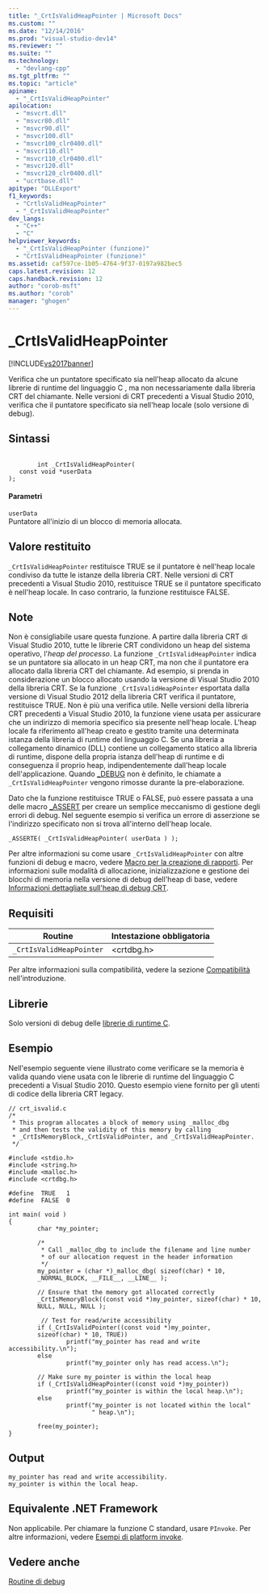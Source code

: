 ```yaml
---
title: "_CrtIsValidHeapPointer | Microsoft Docs"
ms.custom: ""
ms.date: "12/14/2016"
ms.prod: "visual-studio-dev14"
ms.reviewer: ""
ms.suite: ""
ms.technology: 
  - "devlang-cpp"
ms.tgt_pltfrm: ""
ms.topic: "article"
apiname: 
  - "_CrtIsValidHeapPointer"
apilocation: 
  - "msvcrt.dll"
  - "msvcr80.dll"
  - "msvcr90.dll"
  - "msvcr100.dll"
  - "msvcr100_clr0400.dll"
  - "msvcr110.dll"
  - "msvcr110_clr0400.dll"
  - "msvcr120.dll"
  - "msvcr120_clr0400.dll"
  - "ucrtbase.dll"
apitype: "DLLExport"
f1_keywords: 
  - "CrtlsValidHeapPointer"
  - "_CrtIsValidHeapPointer"
dev_langs: 
  - "C++"
  - "C"
helpviewer_keywords: 
  - "_CrtIsValidHeapPointer (funzione)"
  - "CrtIsValidHeapPointer (funzione)"
ms.assetid: caf597ce-1b05-4764-9f37-0197a982bec5
caps.latest.revision: 12
caps.handback.revision: 12
author: "corob-msft"
ms.author: "corob"
manager: "ghogen"
---
```

# _CrtIsValidHeapPointer
[!INCLUDE[vs2017banner](../../assembler/inline/includes/vs2017banner.md)]

Verifica che un puntatore specificato sia nell'heap allocato da alcune librerie di runtime del linguaggio C , ma non necessariamente dalla libreria CRT del chiamante.  Nelle versioni di CRT precedenti a Visual Studio 2010, verifica che il puntatore specificato sia nell'heap locale \(solo versione di debug\).  
  
## Sintassi  
  
```  
  
        int _CrtIsValidHeapPointer(   
   const void *userData   
);  
```  
  
#### Parametri  
 `userData`  
 Puntatore all'inizio di un blocco di memoria allocata.  
  
## Valore restituito  
 `_CrtIsValidHeapPointer` restituisce TRUE se il puntatore è nell'heap locale condiviso da tutte le istanze della libreria CRT.  Nelle versioni di CRT precedenti a Visual Studio 2010, restituisce TRUE se il puntatore specificato è nell'heap locale.  In caso contrario, la funzione restituisce FALSE.  
  
## Note  
 Non è consigliabile usare questa funzione.  A partire dalla libreria CRT di Visual Studio 2010, tutte le librerie CRT condividono un heap del sistema operativo, l'*heap del processo*.  La funzione `_CrtIsValidHeapPointer` indica se un puntatore sia allocato in un heap CRT, ma non che il puntatore era allocato dalla libreria CRT del chiamante.  Ad esempio, si prenda in considerazione un blocco allocato usando la versione di Visual Studio 2010 della libreria CRT.  Se la funzione `_CrtIsValidHeapPointer` esportata dalla versione di Visual Studio 2012 della libreria CRT verifica il puntatore, restituisce TRUE.  Non è più una verifica utile.  Nelle versioni della libreria CRT precedenti a Visual Studio 2010, la funzione viene usata per assicurare che un indirizzo di memoria specifico sia presente nell'heap locale.  L'heap locale fa riferimento all'heap creato e gestito tramite una determinata istanza della libreria di runtime del linguaggio C.   Se una libreria a collegamento dinamico \(DLL\) contiene un collegamento statico alla libreria di runtime, dispone della propria istanza dell'heap di runtime e di conseguenza il proprio heap, indipendentemente dall'heap locale dell'applicazione.  Quando [\_DEBUG](../../c-runtime-library/debug.md) non è definito, le chiamate a `_CrtIsValidHeapPointer` vengono rimosse durante la pre\-elaborazione.  
  
 Dato che la funzione restituisce TRUE o FALSE, può essere passata a una delle macro [\_ASSERT](../../c-runtime-library/reference/assert-asserte-assert-expr-macros.md) per creare un semplice meccanismo di gestione degli errori di debug.  Nel seguente esempio si verifica un errore di asserzione se l'indirizzo specificato non si trova all'interno dell'heap locale.  
  
```  
_ASSERTE( _CrtIsValidHeapPointer( userData ) );  
```  
  
 Per altre informazioni su come usare `_CrtIsValidHeapPointer` con altre funzioni di debug e macro, vedere [Macro per la creazione di rapporti](../Topic/Macros%20for%20Reporting.md).  Per informazioni sulle modalità di allocazione, inizializzazione e gestione dei blocchi di memoria nella versione di debug dell'heap di base, vedere [Informazioni dettagliate sull'heap di debug CRT](../Topic/CRT%20Debug%20Heap%20Details.md).  
  
## Requisiti  
  
|Routine|Intestazione obbligatoria|  
|-------------|-------------------------------|  
|`_CrtIsValidHeapPointer`|\<crtdbg.h\>|  
  
 Per altre informazioni sulla compatibilità, vedere la sezione [Compatibilità](../../c-runtime-library/compatibility.md) nell'introduzione.  
  
## Librerie  
 Solo versioni di debug delle [librerie di runtime C](../../c-runtime-library/crt-library-features.md).  
  
## Esempio  
 Nell'esempio seguente viene illustrato come verificare se la memoria è valida quando viene usata con le librerie di runtime del linguaggio C precedenti a Visual Studio 2010.  Questo esempio viene fornito per gli utenti di codice della libreria CRT legacy.  
  
```  
// crt_isvalid.c  
/*  
 * This program allocates a block of memory using _malloc_dbg  
 * and then tests the validity of this memory by calling   
 * _CrtIsMemoryBlock,_CrtIsValidPointer, and _CrtIsValidHeapPointer.  
 */  
  
#include <stdio.h>  
#include <string.h>  
#include <malloc.h>  
#include <crtdbg.h>  
  
#define  TRUE   1  
#define  FALSE  0  
  
int main( void )  
{  
        char *my_pointer;  
  
        /*   
         * Call _malloc_dbg to include the filename and line number  
         * of our allocation request in the header information  
         */  
        my_pointer = (char *)_malloc_dbg( sizeof(char) * 10,   
        _NORMAL_BLOCK, __FILE__, __LINE__ );  
  
        // Ensure that the memory got allocated correctly  
        _CrtIsMemoryBlock((const void *)my_pointer, sizeof(char) * 10,   
        NULL, NULL, NULL );  
  
         // Test for read/write accessibility  
        if (_CrtIsValidPointer((const void *)my_pointer,   
        sizeof(char) * 10, TRUE))  
                printf("my_pointer has read and write accessibility.\n");  
        else  
                printf("my_pointer only has read access.\n");  
  
        // Make sure my_pointer is within the local heap  
        if (_CrtIsValidHeapPointer((const void *)my_pointer))  
                printf("my_pointer is within the local heap.\n");  
        else  
                printf("my_pointer is not located within the local"  
                       " heap.\n");  
  
        free(my_pointer);  
}  
```  
  
## Output  
  
```  
my_pointer has read and write accessibility.  
my_pointer is within the local heap.  
```  
  
## Equivalente .NET Framework  
 Non applicabile. Per chiamare la funzione C standard, usare `PInvoke`. Per altre informazioni, vedere [Esempi di platform invoke](../Topic/Platform%20Invoke%20Examples.md).  
  
## Vedere anche  
 [Routine di debug](../../c-runtime-library/debug-routines.md)